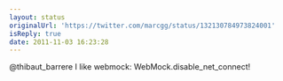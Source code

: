 ```yaml
---
layout: status
originalUrl: 'https://twitter.com/marcgg/status/132130784973824001'
isReply: true
date: 2011-11-03 16:23:28
---
```


@thibaut_barrere I like webmock: WebMock.disable_net_connect!
